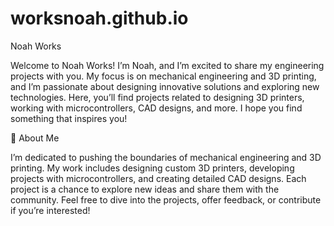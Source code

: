 # worksnoah.github.io
Noah Works

Welcome to Noah Works! I’m Noah, and I’m excited to share my engineering projects with you. My focus is on mechanical engineering and 3D printing, and I’m passionate about designing innovative solutions and exploring new technologies. Here, you’ll find projects related to designing 3D printers, working with microcontrollers, CAD designs, and more. I hope you find something that inspires you!

🚀 About Me

I’m dedicated to pushing the boundaries of mechanical engineering and 3D printing. My work includes designing custom 3D printers, developing projects with microcontrollers, and creating detailed CAD designs. Each project is a chance to explore new ideas and share them with the community. Feel free to dive into the projects, offer feedback, or contribute if you’re interested!

